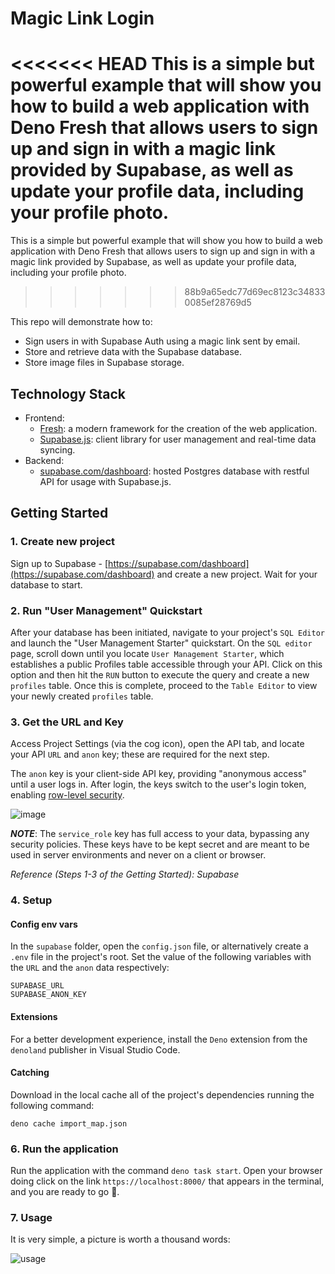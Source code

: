 # Magic Link Login

<<<<<<< HEAD
This is a simple but powerful example that will show you how to build a web
application with Deno Fresh that allows users to sign up and sign in with a
magic link provided by Supabase, as well as update your profile data, including
your profile photo.
=======
This is a simple but powerful example that will show you how to build a web application with Deno Fresh that allows users to sign up and sign in with a magic link provided by Supabase, as well as update your profile data, including your profile photo.
>>>>>>> 88b9a65edc77d69ec8123c348330085ef28769d5

This repo will demonstrate how to:

- Sign users in with Supabase Auth using a magic link sent by email.
- Store and retrieve data with the Supabase database.
- Store image files in Supabase storage.

## Technology Stack

- Frontend:
  - [Fresh](https://fresh.deno.dev/docs/getting-started): a modern framework for
    the creation of the web application.
  - [Supabase.js](https://supabase.com/docs/library/getting-started): client
    library for user management and real-time data syncing.
- Backend:
  - [supabase.com/dashboard](https://supabase.com/dashboard/): hosted Postgres
    database with restful API for usage with Supabase.js.

## Getting Started

### 1. Create new project

Sign up to Supabase -
[https://supabase.com/dashboard](https://supabase.com/dashboard) and create a
new project. Wait for your database to start.

### 2. Run "User Management" Quickstart

After your database has been initiated, navigate to your project's `SQL Editor`
and launch the "User Management Starter" quickstart. On the `SQL editor` page,
scroll down until you locate `User Management Starter`, which establishes a
public Profiles table accessible through your API. Click on this option and then
hit the `RUN` button to execute the query and create a new `profiles` table.
Once this is complete, proceed to the `Table Editor` to view your newly created
`profiles` table.

### 3. Get the URL and Key

Access Project Settings (via the cog icon), open the API tab, and locate your
API `URL` and `anon` key; these are required for the next step.

The `anon` key is your client-side API key, providing "anonymous access" until a
user logs in. After login, the keys switch to the user's login token, enabling
[row-level security](https://satoricyber.com/postgres-security/postgres-row-level-security/).

![image](https://user-images.githubusercontent.com/10214025/88916245-528c2680-d298-11ea-8a71-708f93e1ce4f.png)

**_NOTE_**: The `service_role` key has full access to your data, bypassing any
security policies. These keys have to be kept secret and are meant to be used in
server environments and never on a client or browser.

_Reference (Steps 1-3 of the Getting Started): Supabase_

### 4. Setup

#### Config env vars

In the `supabase` folder, open the `config.json` file, or alternatively create a
`.env` file in the project's root. Set the value of the following variables with
the `URL` and the `anon` data respectively:

```
SUPABASE_URL
SUPABASE_ANON_KEY
```

#### Extensions

For a better development experience, install the `Deno` extension from the
`denoland` publisher in Visual Studio Code.

#### Catching

Download in the local cache all of the project's dependencies running the
following command:

```
deno cache import_map.json
```

### 6. Run the application

Run the application with the command `deno task start`. Open your browser doing
click on the link `https://localhost:8000/` that appears in the terminal, and
you are ready to go 🚀.

### 7. Usage

It is very simple, a picture is worth a thousand words:

![usage](https://github.com/FabianMendoza7/magic-link-login/assets/81333325/b7c248ab-c39f-45a8-a6a9-f3644679ab09)
